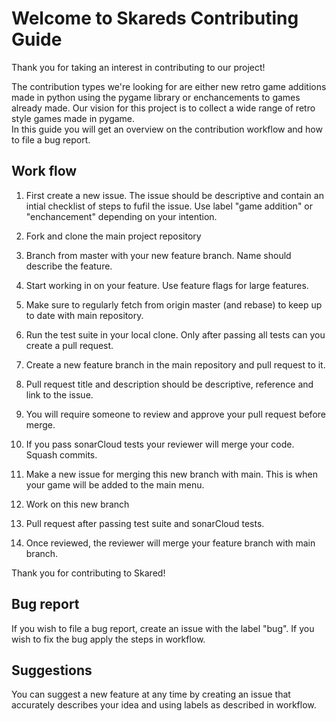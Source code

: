 # Welcome to Skareds Contributing Guide
Thank you for taking an interest in contributing to our project!

The contribution types we're looking for are either new retro game additions made in python using the pygame library or enchancements to games already made. 
Our vision for this project is to collect a wide range of retro style games made in pygame.  
In this guide you will get an overview on the contribution workflow and how to file a bug report.


## Work flow
1. First create a new issue. The issue should be descriptive and contain an intial checklist of steps to fufil the issue. Use label "game addition" or "enchancement" depending on your intention. 

2. Fork and clone the main project repository

3. Branch from master with your new feature branch. Name should describe the feature. 

4. Start working in on your feature. Use feature flags for large features.

5. Make sure to regularly fetch from origin master (and rebase) to keep up to date with main repository. 

6. Run the test suite in your local clone. Only after passing all tests can you create a pull request.

7. Create a new feature branch in the main repository and pull request to it.
8. Pull request title and description should be descriptive, reference and link to the issue. 
9. You will require someone to review and approve your pull request before merge. 
10. If you pass sonarCloud tests your reviewer will merge your code. Squash commits. 
11. Make a new issue for merging this new branch with main. This is when your game will be added to the main menu.
12. Work on this new branch
13. Pull request after passing test suite and sonarCloud tests. 
14. Once reviewed, the reviewer will merge your feature branch with main branch.

Thank you for contributing to Skared!

## Bug report
If you wish to file a bug report, create an issue with the label "bug". If you wish to fix the bug apply the steps in workflow. 

## Suggestions
You can suggest a new feature at any time by creating an issue that accurately describes your idea and using labels as described in workflow.




